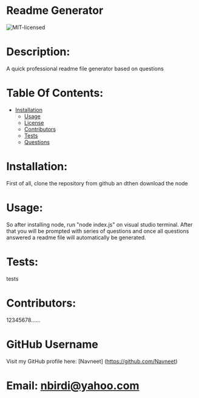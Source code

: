 
# Readme Generator
![MIT-licensed](https://img.shields.io/badge/license-MIT-yellowgreen) 

# Description: 
A quick professional readme file generator based on questions

# Table Of Contents:
* [Installation](#installation)
  * [Usage](#usage)
  * [License](#license)
  * [Contributors](#credits)
  * [Tests](#tests)
  * [Questions](#questions)

# Installation: 
First of all, clone the repository from github an dthen download the node

# Usage:
So after installing node, run "node index.js" on visual studio terminal. After that you will be prompted with series of questions and once all questions answered a readme file will automatically be generated.

# Tests:
tests

# Contributors: 
12345678......

# GitHub Username
Visit my GitHub profile here: [Navneet] (https://github.com/Navneet)

# Email: nbirdi@yahoo.com
 
 